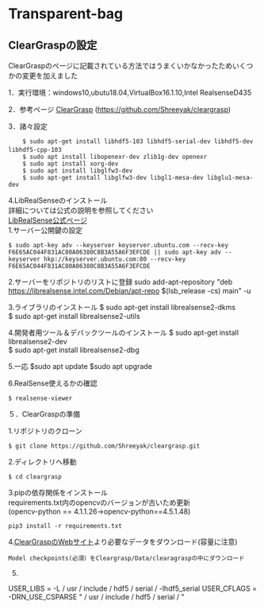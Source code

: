 # Transparent-bag

## ClearGraspの設定
ClearGraspのページに記載されている方法ではうまくいかなかったためいくつかの変更を加えました  

1．実行環境：windows10,ubutu18.04,VirtualBox16.1.10,Intel RealsenseD435  

2．参考ページ
[ClearGrasp](https://github.com/Shreeyak/cleargrasp) (https://github.com/Shreeyak/cleargrasp)  

3．諸々設定 
~~~
    $ sudo apt-get install libhdf5-103 libhdf5-serial-dev libhdf5-dev libhdf5-cpp-103　　　
    $ sudo apt install libopenexr-dev zlib1g-dev openexr  
    $ sudo apt install xorg-dev  
    $ sudo apt install libglfw3-dev  
    $ sudo apt-get install libglfw3-dev libgl1-mesa-dev libglu1-mesa-dev
~~~    
4.LibRealSenseのインストール  
詳細については公式の説明を参照してください  
[LibRealSense公式ページ](https://github.com/IntelRealSense/librealsense/blob/master/doc/distribution_linux.md)  
  1.サーバー公開鍵の設定  
  ~~~
  $ sudo apt-key adv --keyserver keyserver.ubuntu.com --recv-key F6E65AC044F831AC80A06380C8B3A55A6F3EFCDE || sudo apt-key adv --keyserver hkp://keyserver.ubuntu.com:80 --recv-key F6E65AC044F831AC80A06380C8B3A55A6F3EFCDE  
  ~~~
  2.サーバーをリポジトリのリストに登録
  sudo add-apt-repository "deb https://librealsense.intel.com/Debian/apt-repo $(lsb_release -cs) main" -u  
  
  3.ライブラリのインストール
  $ sudo apt-get install librealsense2-dkms               
  $ sudo apt-get install librealsense2-utils
  
  4.開発者用ツール＆デバックツールのインストール
  $ sudo apt-get install librealsense2-dev               
  $ sudo apt-get install librealsense2-dbg
  
  5.一応
  $sudo apt update
  $sudo apt upgrade
  
  6.RealSense使えるかの確認
  ~~~
  $ realsense-viewer
  ~~~

５．ClearGraspの準備

  1.リポジトリのクローン
  ~~~
  $ git clone https://github.com/Shreeyak/cleargrasp.git 
  ~~~
  
  2.ディレクトリへ移動
  ~~~
  $ cd cleargrasp
  ~~~  
  
  3.pipの依存関係をインストール  
  requirements.txt内のopencvのバージョンが古いため更新  
  (opencv-python == 4.1.1.26→opencv-python==4.5.1.48)
  ~~~
  pip3 install -r requirements.txt
  ~~~
  
  4.[ClearGraspのWebサイト](https://sites.google.com/view/cleargrasp/data)より必要なデータをダウンロード(容量に注意)  
  ~~~
  Model checkpoints(必須）をCleargrasp/Data/clearagraspの中にダウンロード  
  ~~~
  5.  
  USER_LIBS = -L / usr / include / hdf5 / serial / -lhdf5_serial 
  USER_CFLAGS = -DRN_USE_CSPARSE " / usr / include / hdf5 / serial / "
  
  
~~~
